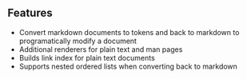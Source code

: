 ## Features

* Convert markdown documents to tokens and back to markdown to programatically modify a document
* Additional renderers for plain text and man pages
* Builds link index for plain text documents
* Supports nested ordered lists when converting back to markdown
